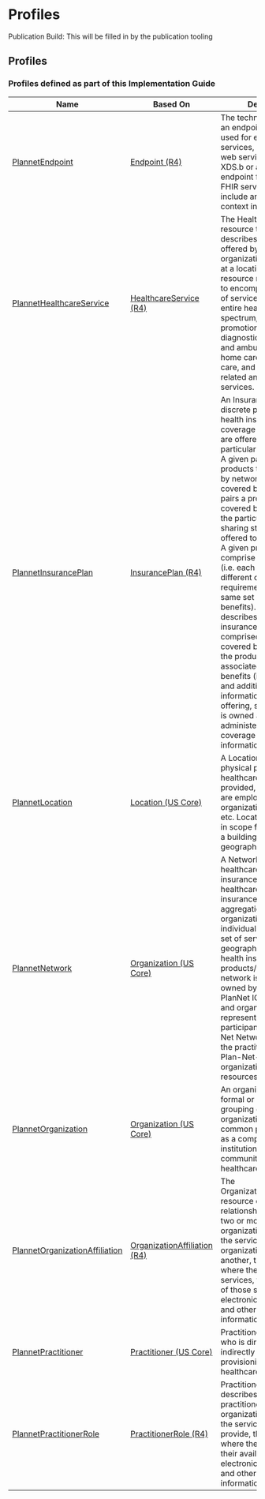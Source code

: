# Profiles
Publication Build: This will be filled in by the publication tooling
## Profiles
### Profiles defined as part of this Implementation Guide
| **Name** | **Based On** | **Definition** |
| --- | --- | --- |
| [PlannetEndpoint](StructureDefinition-plannet-Endpoint.html) | [Endpoint (R4)](http://hl7.org/fhir/R4/endpoint.html) | The technical details of an endpoint that can be used for electronic services, such as for web services providing XDS.b or a REST endpoint for another FHIR server. This may include any security context information. |
| [PlannetHealthcareService](StructureDefinition-plannet-HealthcareService.html) | [HealthcareService (R4)](http://hl7.org/fhir/R4/healthcareservice.html) | The HealthCareService resource typically describes services offered by an organization/practitioner at a location. The resource may be used to encompass a variety of services covering the entire healthcare spectrum, including promotion, prevention, diagnostics, hospital and ambulatory care, home care, long-term care, and other health-related and community services. |
| [PlannetInsurancePlan](StructureDefinition-plannet-InsurancePlan.html) | [InsurancePlan (R4)](http://hl7.org/fhir/R4/insuranceplan.html) | An InsurancePlan is a discrete package of health insurance coverage benefits that are offered under a particular network type. A given payer’s products typically differ by network type and/or covered benefits. A plan pairs a product’s covered benefits with the particular cost sharing structure offered to a consumer. A given product may comprise multiple plans (i.e. each plan offers different cost sharing requirements for the same set of covered benefits).  InsurancePlan describes a health insurance offering comprised of a list of covered benefits (i.e. the product), costs associated with those benefits (i.e. the plan), and additional information about the offering, such as who it is owned and administered by, a coverage area, contact information, etc. |
| [PlannetLocation](StructureDefinition-plannet-Location.html) | [Location (US Core)](http://hl7.org/fhir/us/core/STU3.1.1/StructureDefinition-us-core-location.html) | A Location is the physical place where healthcare services are provided, practitioners are employed, organizations are based, etc. Locations can range in scope from a room in a building to a geographic region/area. |
| [PlannetNetwork](StructureDefinition-plannet-Network.html) | [Organization (US Core)](http://hl7.org/fhir/us/core/STU3.1.1/StructureDefinition-us-core-organization.html) | A Network refers to a healthcare provider insurance network. A healthcare provider insurance network is an aggregation of organizations and individuals that deliver a set of services across a geography through health insurance products/plans. A network is typically owned by a payer.  In the PlanNet IG, individuals and organizations are represented as participants in a PLan-Net Network through the practitionerRole and Plan-Net-organizationAffiliation resources, respectively. |
| [PlannetOrganization](StructureDefinition-plannet-Organization.html) | [Organization (US Core)](http://hl7.org/fhir/us/core/STU3.1.1/StructureDefinition-us-core-organization.html) | An organization is a formal or informal grouping of people or organizations with a common purpose, such as a company, institution, corporation, community group, or healthcare practice. |
| [PlannetOrganizationAffiliation](StructureDefinition-plannet-OrganizationAffiliation.html) | [OrganizationAffiliation (R4)](http://hl7.org/fhir/R4/organizationaffiliation.html) | The OrganizationAffiliation resource describes relationships between two or more organizations, including the services one organization provides another, the location(s) where they provide services, the availability of those services, electronic endpoints, and other relevant information. |
| [PlannetPractitioner](StructureDefinition-plannet-Practitioner.html) | [Practitioner (US Core)](http://hl7.org/fhir/us/core/STU3.1.1/StructureDefinition-us-core-practitioner.html) | Practitioner is a person who is directly or indirectly involved in the provisioning of healthcare. |
| [PlannetPractitionerRole](StructureDefinition-plannet-PractitionerRole.html) | [PractitionerRole (R4)](http://hl7.org/fhir/R4/practitionerrole.html) | PractitionerRole describes the role a practitioner plays at an organization, including the services they provide, the location(s) where they work, and their availability, electronic endpoints, and other relevant information. |